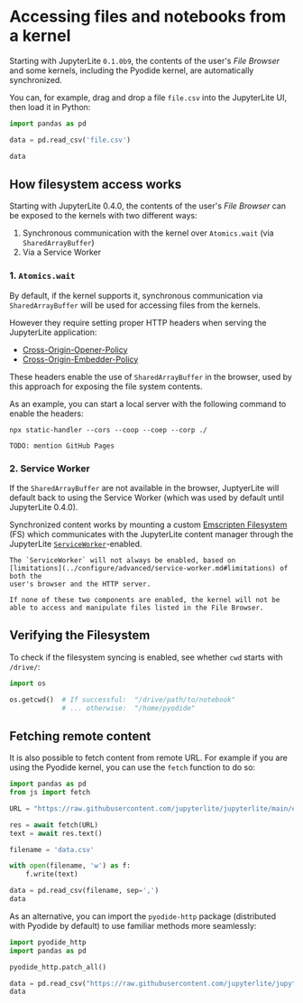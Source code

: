# Accessing files and notebooks from a kernel

Starting with JupyterLite `0.1.0b9`, the contents of the user's _File Browser_ and some
kernels, including the Pyodide kernel, are automatically synchronized.

You can, for example, drag and drop a file `file.csv` into the JupyterLite UI, then load
it in Python:

```py
import pandas as pd

data = pd.read_csv('file.csv')

data
```

## How filesystem access works

Starting with JupyterLite 0.4.0, the contents of the user's _File Browser_ can be
exposed to the kernels with two different ways:

1. Synchronous communication with the kernel over `Atomics.wait` (via
   `SharedArrayBuffer`)
2. Via a Service Worker

### 1. `Atomics.wait`

By default, if the kernel supports it, synchronous communication via `SharedArrayBuffer`
will be used for accessing files from the kernels.

However they require setting proper HTTP headers when serving the JupyterLite
application:

- [Cross-Origin-Opener-Policy](https://developer.mozilla.org/en-US/docs/Web/HTTP/Headers/Cross-Origin-Opener-Policy)
- [Cross-Origin-Embedder-Policy](https://developer.mozilla.org/en-US/docs/Web/HTTP/Headers/Cross-Origin-Embedder-Policy)

These headers enable the use of `SharedArrayBuffer` in the browser, used by this
approach for exposing the file system contents.

As an example, you can start a local server with the following command to enable the
headers:

```
npx static-handler --cors --coop --coep --corp ./
```

```{note}
TODO: mention GitHub Pages
```

### 2. Service Worker

If the `SharedArrayBuffer` are not available in the browser, JuptyerLite will default
back to using the Service Worker (which was used by default until JupyterLite 0.4.0).

Synchronized content works by mounting a custom [Emscripten Filesystem][fs] (FS) which
communicates with the JupyterLite content manager through the JupyterLite
[`ServiceWorker`](../configure/advanced/service-worker.md)-enabled.

```{note}
The `ServiceWorker` will not always be enabled, based on
[limitations](../configure/advanced/service-worker.md#limitations) of both the
user's browser and the HTTP server.
```

```{warning}
If none of these two components are enabled, the kernel will not be able to access and manipulate files listed in the File Browser.
```

## Verifying the Filesystem

To check if the filesystem syncing is enabled, see whether `cwd` starts with `/drive/`:

```py
import os

os.getcwd()  # If successful:  "/drive/path/to/notebook"
             # ... otherwise:  "/home/pyodide"
```

[fs]: https://emscripten.org/docs/api_reference/Filesystem-API.html
[caniuse-sw]: https://caniuse.com/serviceworkers

## Fetching remote content

It is also possible to fetch content from remote URL. For example if you are using the
Pyodide kernel, you can use the `fetch` function to do so:

```py
import pandas as pd
from js import fetch

URL = "https://raw.githubusercontent.com/jupyterlite/jupyterlite/main/examples/data/iris.csv"

res = await fetch(URL)
text = await res.text()

filename = 'data.csv'

with open(filename, 'w') as f:
    f.write(text)

data = pd.read_csv(filename, sep=',')
data
```

As an alternative, you can import the `pyodide-http` package (distributed with Pyodide
by default) to use familiar methods more seamlessly:

```py
import pyodide_http
import pandas as pd

pyodide_http.patch_all()

data = pd.read_csv("https://raw.githubusercontent.com/jupyterlite/jupyterlite/main/examples/data/iris.csv")
data
```
